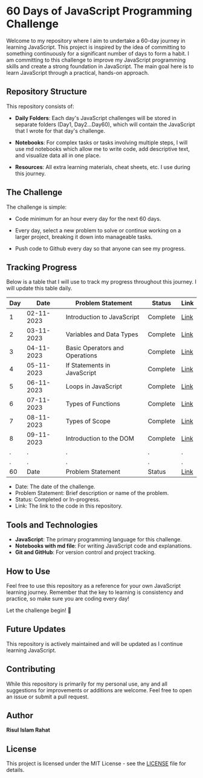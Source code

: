 # 60 Days of JavaScript Programming Challenge

Welcome to my repository where I aim to undertake a 60-day journey in learning JavaScript. This project is inspired by the idea of committing to something continuously for a significant number of days to form a habit. I am committing to this challenge to improve my JavaScript programming skills and create a strong foundation in JavaScript. The main goal here is to learn JavaScript through a practical, hands-on approach.

## Repository Structure

This repository consists of:

- **Daily Folders**: Each day's JavaScript challenges will be stored in separate folders (Day1, Day2...Day60), which will contain the JavaScript that I wrote for that day's challenge.

- **Notebooks**: For complex tasks or tasks involving multiple steps, I will use md notebooks which allow me to write code, add descriptive text, and visualize data all in one place.

- **Resources**: All extra learning materials, cheat sheets, etc. I use during this journey.

## The Challenge

The challenge is simple:

- Code minimum for an hour every day for the next 60 days.

- Every day, select a new problem to solve or continue working on a larger project, breaking it down into manageable tasks.

- Push code to Github every day so that anyone can see my progress.

## Tracking Progress

Below is a table that I will use to track my progress throughout this journey. I will update this table daily.

| Day | Date | Problem Statement | Status | Link |
|-----|------|-------------------|--------|------|
| 1 | 02-11-2023 | Introduction to JavaScript | Complete | [Link](./Day_1/) |
| 2 | 03-11-2023 | Variables and Data Types | Complete | [Link](./Day_2/) |
| 3 | 04-11-2023 | Basic Operators and Operations | Complete | [Link](./Day_3/) |
| 4 | 05-11-2023 | If Statements in JavaScript | Complete | [Link](./Day_4/) |
| 5 | 06-11-2023 | Loops in JavaScript | Complete | [Link](./Day_5/) |
| 6 | 07-11-2023 | Types of Functions | Complete | [Link](./Day_6/) |
| 7 | 08-11-2023 | Types of Scope | Complete | [Link](./Day_7/) |
| 8 | 09-11-2023 | Introduction to the DOM | Complete | [Link](./Day_8/) |
| . | .    | .                 | .      | .    |
| . | .    | .                 | .      | .    |
| 60 | Date | Problem Statement | Status | [Link](#) |
* Date: The date of the challenge.
* Problem Statement: Brief description or name of the problem.
* Status: Completed or In-progress.
* Link: The link to the code in this repository.

## Tools and Technologies

- **JavaScript**: The primary programming language for this challenge.
- **Notebooks with md file**: For writing JavaScript code and explanations.
- **Git and GitHub**: For version control and project tracking.

## How to Use

Feel free to use this repository as a reference for your own JavaScript learning journey. Remember that the key to learning is consistency and practice, so make sure you are coding every day!

Let the challenge begin! 🚀

## Future Updates

This repository is actively maintained and will be updated as I continue learning JavaScript. 

## Contributing

While this repository is primarily for my personal use, any and all suggestions for improvements or additions are welcome. Feel free to open an issue or submit a pull request.

## Author

**Risul Islam Rahat**

## License

This project is licensed under the MIT License - see the [LICENSE](LICENSE) file for details.